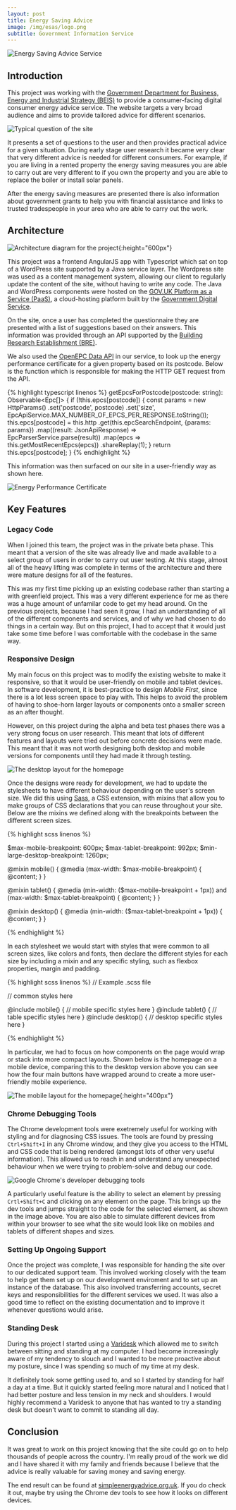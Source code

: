 ```yaml
---
layout: post
title: Energy Saving Advice
image: /img/esas/logo.png
subtitle: Government Information Service
---
```


![Energy Saving Advice Service](/img/esas/background.png)

## Introduction

This project was working with the [Government Department for Business, Energy and Industrial Strategy (BEIS)](https://www.gov.uk/government/organisations/department-for-business-energy-and-industrial-strategy) to provide a consumer-facing digital consumer energy advice service. The website targets a very broad audience and aims to provide tailored advice for different scenarios. 

![Typical question of the site](/img/esas/question.png)

It presents a set of questions to the user and then provides practical advice for a given situation. During early stage user research it became very clear that very different advice is needed for different consumers. For example, if you are living in a rented property the energy saving measures you are able to carry out are very different to if you own the property and you are able to replace the boiler or install solar panels.

After the energy saving measures are presented there is also information about government grants to help you with financial assistance and links to trusted tradespeople in your area who are able to carry out the work.

## Architecture
![Architecture diagram for the project](/img/esas/architecture.png){:height="600px"}

This project was a frontend AngularJS app with Typescript which sat on top of a WordPress site supported by a Java service layer. The Wordpress site was used as a content management system, allowing our client to regularly update the content of the site, without having to write any code. The Java and WordPress components were hosted on the [GOV.UK Platform as a Service (PaaS)](https://www.cloud.service.gov.uk/), a cloud-hosting platform built by the [Government Digital Service](https://www.gov.uk/government/organisations/government-digital-service). 

On the site, once a user has completed the questionnaire they are presented with a list of suggestions based on their answers. This information was provided through an API supported by the [Building Research Establishment (BRE)](https://www.bre.co.uk/energy). 

We also used the [OpenEPC Data API](https://epc.opendatacommunities.org/docs/api) in our service, to look up the energy performance certificate for a given property based on its postcode. Below is the function which is responsible for making the HTTP GET request from the API.

{% highlight typescript linenos %}
getEpcsForPostcode(postcode: string): Observable<Epc[]> {
    if (!this.epcs[postcode]) {
        const params = new HttpParams()
            .set('postcode', postcode)
            .set('size', EpcApiService.MAX_NUMBER_OF_EPCS_PER_RESPONSE.toString());
        this.epcs[postcode] = this.http
            .get(this.epcSearchEndpoint, {params: params})
            .map((result: JsonApiResponse<EpcResponse>) => EpcParserService.parse(result))
            .map(epcs => this.getMostRecentEpcs(epcs))
            .shareReplay(1);
    }
    return this.epcs[postcode];
}
{% endhighlight %}

This information was then surfaced on our site in a user-friendly way as shown here.

![Energy Performance Certificate](/img/esas/epc.png)

## Key Features

### Legacy Code

When I joined this team, the project was in the private beta phase. This meant that a version of the site was already live and made available to a select group of users in order to carry out user testing. At this stage, almost all of the heavy lifting was complete in terms of the architecture and there were mature designs for all of the features.

This was my first time picking up an existing codebase rather than starting a with greenfield project. This was a very different experience for me as there was a huge amount of unfamilar code to get my head around. On the previous projects, because I had seen it grow, I had an understanding of all of the different components and services, and of why we had chosen to do things in a certain way. But on this project, I had to accept that it would just take some time before I was comfortable with the codebase in the same way.

### Responsive Design

My main focus on this project was to modify the existing website to make it responsive, so that it would be user-friendly on mobile and tablet devices. In software development, it is best-practice to design _Mobile First_, since there is a lot less screen space to play with. This helps to avoid the problem of having to shoe-horn larger layouts or components onto a smaller screen as an after thought.

However, on this project during the alpha and beta test phases there was a very strong focus on user research. This meant that lots of different features and layouts were tried out before concrete decisions were made. This meant that it was not worth designing both desktop and mobile versions for components until they had made it through testing.

![The desktop layout for the homepage](/img/esas/responsiveDesktop.png)

Once the designs were ready for development, we had to update the stylesheets to have different behaviour depending on the user's screen size. We did this using [Sass](https://sass-lang.com/), a CSS extension, with mixins that allow you to make groups of CSS declarations that you can reuse throughout your site. Below are the mixins we defined along with the breakpoints between the different screen sizes. 

{% highlight scss linenos %}

$max-mobile-breakpoint: 600px;
$max-tablet-breakpoint: 992px;
$min-large-desktop-breakpoint: 1260px;

@mixin mobile() {
  @media (max-width: $max-mobile-breakpoint) {
    @content;
  }
}

@mixin tablet() {
  @media (min-width: ($max-mobile-breakpoint + 1px)) and (max-width: $max-tablet-breakpoint) {
    @content;
  }
}

@mixin desktop() {
  @media (min-width: ($max-tablet-breakpoint + 1px)) {
    @content;
  }
}

{% endhighlight %}

In each stylesheet we would start with styles that were common to all screen sizes, like colors and fonts, then declare the different styles for each size by including a mixin and any specific styling, such as flexbox properties, margin and padding. 

{% highlight scss linenos %}
// Example .scss file

// common styles here

@include mobile() {
    // mobile specific styles here
}
@include tablet() {
    // table specific styles here
}
@include desktop() {
    // desktop specific styles here
}

{% endhighlight %}

In particular, we had to focus on how components on the page would wrap or stack into more compact layouts. Shown below is the homepage on a mobile device, comparing this to the desktop version above you can see how the four main buttons have wrapped around to create a more user-friendly mobile experience.

![The mobile layout for the homepage](/img/esas/responsiveMobile.png){:height="400px"}

### Chrome Debugging Tools

The Chrome development tools were exetremely useful for working with styling and for diagnosing CSS issues. The tools are found by pressing `Ctrl+Shift+I` in any Chrome window, and they give you access to the HTML and CSS code that is being rendered (amongst lots of other very useful information). This allowed us to reach in and understand any unexpected behaviour when we were trying to problem-solve and debug our code.

![Google Chrome's developer debugging tools](/img/esas/devTools.png)

A particularly useful feature is the ability to select an element by pressing `Crtl+Shift+C` and clicking on any element on the page. This brings up the dev tools and jumps straight to the code for the selected element, as shown in the image above. You are also able to simulate different devices from within your browser to see what the site would look like on mobiles and tablets of different shapes and sizes.

### Setting Up Ongoing Support

Once the project was complete, I was responsible for handing the site over to our dedicated support team. This involved working closely with the team to help get them set up on our development enviroment and to set up an instance of the database. This also involved transferring accounts, secret keys and responsibilities for the different services we used. It was also a good time to reflect on the existing documentation and to improve it whenever questions would arise.

### Standing Desk

During this project I started using a [Varidesk](https://uk.varidesk.com/en-gb/home) which allowed me to switch between sitting and standing at my computer. I had become increasingly aware of my tendency to slouch and I wanted to be more proactive about my posture, since I was spending so much of my time at my desk.

<!-- image here -->

It definitely took some getting used to, and so I started by standing for half a day at a time. But it quickly started feeling more natural and I noticed that I had better posture and less tension in my neck and shoulders. I would highly recommend a Varidesk to anyone that has wanted to try a standing desk but doesn't want to commit to standing all day.

## Conclusion

It was great to work on this project knowing that the site could go on to help thousands of people across the country. I'm really proud of the work we did and I have shared it with my family and friends because I believe that the advice is really valuable for saving money and saving energy.

The end result can be found at [simpleenergyadvice.org.uk](https://www.simpleenergyadvice.org.uk/). If you do check it out, maybe try using the Chrome dev tools to see how it looks on different devices.
